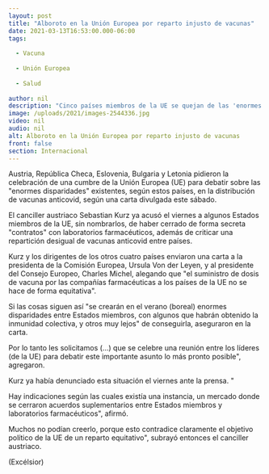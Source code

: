 ```yaml
---
layout: post
title: "Alboroto en la Unión Europea por reparto injusto de vacunas"
date: 2021-03-13T16:53:00.000-06:00
tags:
  
  - Vacuna
  
  - Unión Europea
  
  - Salud
  
author: nil
description: "Cinco países miembros de la UE se quejan de las 'enormes disparidades' en el reparto de vacunas covid y reclaman la celebración de una cumbre interna"
image: /uploads/2021/images-2544336.jpg
video: nil
audio: nil
alt: Alboroto en la Unión Europea por reparto injusto de vacunas
front: false
section: Internacional
---
```


Austria, República Checa, Eslovenia, Bulgaria y Letonia pidieron la celebración de una cumbre de la Unión Europea (UE) para debatir sobre las "enormes disparidades" existentes, según estos países, en la distribución de vacunas anticovid, según una carta divulgada este sábado.

El canciller austriaco Sebastian Kurz ya acusó el viernes a algunos Estados miembros de la UE, sin nombrarlos, de haber cerrado de forma secreta "contratos" con laboratorios farmacéuticos, además de criticar una repartición desigual de vacunas anticovid entre países.

Kurz y los dirigentes de los otros cuatro países enviaron una carta a la presidenta de la Comisión Europea, Ursula Von der Leyen, y al presidente del Consejo Europeo, Charles Michel, alegando que "el suministro de dosis de vacuna por las compañías farmacéuticas a los países de la UE no se hace de forma equitativa".

Si las cosas siguen así "se crearán en el verano (boreal) enormes disparidades entre Estados miembros, con algunos que habrán obtenido la inmunidad colectiva, y otros muy lejos" de conseguirla, aseguraron en la carta.

Por lo tanto les solicitamos (...) que se celebre una reunión entre los líderes (de la UE) para debatir este importante asunto lo más pronto posible", agregaron.

Kurz ya había denunciado esta situación el viernes ante la prensa. "

Hay indicaciones según las cuales existía una instancia, un mercado donde se cerraron acuerdos suplementarios entre Estados miembros y laboratorios farmacéuticos", afirmó.

Muchos no podían creerlo, porque esto contradice claramente el objetivo político de la UE de un reparto equitativo", subrayó entonces el canciller austriaco.

(Excélsior)